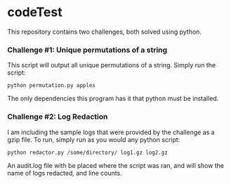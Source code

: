 # codeTest

This repository contains two challenges, both solved using python. 

### Challenge #1: Unique permutations of a string

This script will output all unique permutations of a string. Simply run the script: 
```
python permutation.py apples
```
The only dependencies this program has it that python must be installed. 

### Challenge #2: Log Redaction

I am including the sample logs that were provided by the challenge as a gzip file. 
To run, simply run as you would any python script: 
```
python redactor.py /some/directory/ log1.gz log2.gz
```
An audit.log file with be placed where the script was ran, and will show the name of logs redacted, and line counts. 
